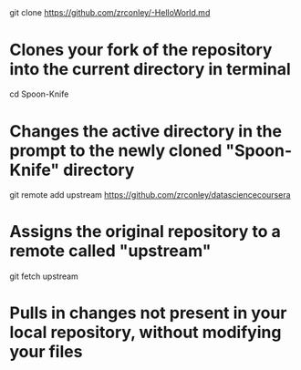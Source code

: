 ##
git clone https://github.com/zrconley/-HelloWorld.md
# Clones your fork of the repository into the current directory in terminal
cd Spoon-Knife
# Changes the active directory in the prompt to the newly cloned "Spoon-Knife" directory
git remote add upstream https://github.com/zrconley/datasciencecoursera
# Assigns the original repository to a remote called "upstream"
git fetch upstream
# Pulls in changes not present in your local repository, without modifying your files
